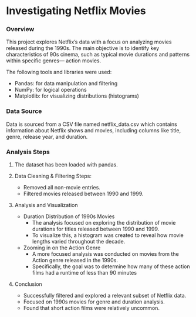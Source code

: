 # Investigating Netflix Movies

### Overview
This project explores Netflix’s data with a focus on analyzing movies released during the 1990s. The main objective is to identify key characteristics of 90s cinema, such as typical movie durations and patterns within specific genres— action movies. 

The following tools and libraries were used:
  - Pandas: for data manipulation and filtering
  - NumPy: for logical operations
  - Matplotlib: for visualizing distributions (histograms)

### Data Source
Data is sourced from a CSV file named netflix_data.csv which contains information about Netflix shows and movies, including columns like title, genre, release year, and duration.

### Analysis Steps
1. The dataset has been loaded with pandas.
   
2. Data Cleaning & Filtering Steps:
   - Removed all non-movie entries.
   - Filtered movies released between 1990 and 1999.

3. Analysis and Visualization
   - Duration Distribution of 1990s Movies
     - The analysis focused on exploring the distribution of movie durations for titles released between 1990 and 1999.
     - To visualize this, a histogram was created to reveal how movie lengths varied throughout the decade.
   - Zooming in on the Action Genre
     - A more focused analysis was conducted on movies from the Action genre released in the 1990s.
     - Specifically, the goal was to determine how many of these action films had a runtime of less than 90 minutes
   
4. Conclusion
   - Successfully filtered and explored a relevant subset of Netflix data.
   - Focused on 1990s movies for genre and duration analysis.
   - Found that short action films were relatively uncommon.
   
   
